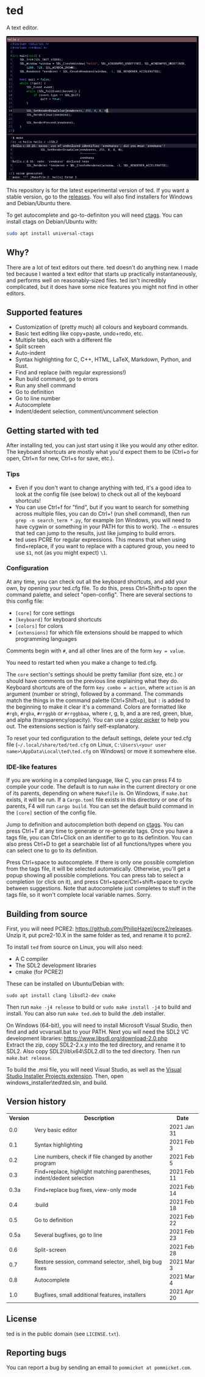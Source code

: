 # ted

A text editor.

<img src="ted.png">

This repository is for the latest experimental version of ted. If you want a stable version,
go to the [releases](https://github.com/pommicket/ted/releases). You will also find
installers for Windows and Debian/Ubuntu there.

To get autocomplete and go-to-definiton you will need [ctags](https://github.com/universal-ctags/ctags).
You can install ctags on Debian/Ubuntu with:

```bash
sudo apt install universal-ctags
```

## Why?

There are a lot of text editors out there. ted doesn't do anything new.
I made ted because I wanted a text editor that starts up practically instantaneously,
and performs well on reasonably-sized files.
ted isn't incredibly complicated, but it does have some nice features you might not find
in other editors.

## Supported features

- Customization of (pretty much) all colours and keyboard commands.
- Basic text editing like copy+paste, undo+redo, etc.
- Multiple tabs, each with a different file
- Split screen
- Auto-indent
- Syntax highlighting for C, C++, HTML, LaTeX, Markdown, Python, and Rust.
- Find and replace (with regular expressions!)
- Run build command, go to errors
- Run any shell command
- Go to definition
- Go to line number
- Autocomplete
- Indent/dedent selection, comment/uncomment selection

## Getting started with ted

After installing ted, you can just start using it like you would any other editor. The keyboard shortcuts
are mostly what you'd expect them to be (Ctrl+o for open, Ctrl+n for new, Ctrl+s for save, etc.).

### Tips

- Even if you don't want to change anything with ted, it's a good idea to look at the config file (see below) to 
check out all of the keyboard shortcuts!
- You can use Ctrl+f for "find", but if you want to search for something across multiple files, you can do
Ctrl+! (run shell command), then run `grep -n search_term *.py`, for example (on Windows, you will need to have
cygwin or something in your PATH for this to work). The `-n` ensures that
ted can jump to the results, just like jumping to build errors.
- ted uses PCRE for regular expressions. This means that when using find+replace, if you want to
replace with a captured group, you need to use `$1`, not (as you might expect) `\1`.

### Configuration

At any time, you can check out all the keyboard shortcuts, and add your own, by opening your ted.cfg file.
To do this, press Ctrl+Shift+p
to open the command palette, and select "open-config". There are several sections to this config file:

- `[core]` for core settings
- `[keyboard]` for keyboard shortcuts
- `[colors]` for colors
- `[extensions]` for which file extensions should be mapped to which programming languages

Comments begin with `#`, and all other lines are of the form `key = value`.

You need to restart ted when you make a change to ted.cfg.

The `core` section's settings should be pretty familiar (font size, etc.) or should have comments on the previous line
explaining what they do. Keyboard shortcuts are of the form `key combo = action`, where `action` is an argument (number or string),
followed by a command. The commands match the things in the command palette (Ctrl+Shift+p), but `:` is added to the beginning to make
it clear it's a command. Colors are formatted like `#rgb`, `#rgba`, `#rrggbb` or `#rrggbbaa`, where r, g, b, and a are red, green,
blue, and alpha (transparency/opacity). You can use a [color picker](https://www.google.com/search?q=color+picker) to help you out. 
The extensions section is fairly self-explanatory.

To reset your ted configuration to the default settings, delete your ted.cfg file (`~/.local/share/ted/ted.cfg` on Linux,
`C:\Users\<your user name>\AppData\Local\ted\ted.cfg` on Windows) or move it somewhere else.

### IDE-like features

If you are working in a compiled language, like C, you can press F4 to compile your code. The default is to run `make` in
the current directory or one of its parents, depending on where `Makefile` is. On Windows, if `make.bat` exists, it will be run.
If a `Cargo.toml` file exists in this directory or one of its parents, F4 will run `cargo build`. You can set the default build command
in the `[core]` section of the config file.

Jump to definition and autocompletion both depend on [ctags](https://github.com/universal-ctags/ctags). You can press Ctrl+T
at any time to generate or re-generate tags. Once you have a tags file, you can Ctrl+Click on an identifier
to go to its definition. You can also press Ctrl+D to get a searchable list of all functions/types where you can select one to go to
its definition.

Press Ctrl+space to autocomplete. If there is only one possible completion from the tags file, it will be selected automatically.
Otherwise, you'll get a popup showing all possible completions. You can press tab to select a completion (or click on it), and press
Ctrl+space/Ctrl+shift+space to cycle between suggestions. Note that autocomplete just completes to stuff in the tags file, so it won't complete local
variable names. Sorry.

## Building from source

First, you will need PCRE2: https://github.com/PhilipHazel/pcre2/releases.
Unzip it, put pcre2-10.X in the same folder as ted, and rename it to pcre2.

To install `ted` from source on Linux, you will also need:

- A C compiler
- The SDL2 development libraries
- cmake (for PCRE2)

These can be installed on Ubuntu/Debian with:

```
sudo apt install clang libsdl2-dev cmake
```

Then run `make -j4 release` to build or `sudo make install -j4` to build and install.
You can also run `make ted.deb` to build the .deb installer.

On Windows (64-bit), you will need to install Microsoft Visual Studio, then find and add vcvarsall.bat to your PATH.
Next you will need the SDL2 VC development libraries: https://www.libsdl.org/download-2.0.php  
Extract the zip, copy SDL2-2.x.y into the ted directory, and rename it to SDL2. Also copy SDL2\\lib\\x64\\SDL2.dll
to the ted directory.
Then run `make.bat release`.

To build the .msi file, you will need Visual Studio, as well as the
[Visual Studio Installer Projects extension](https://marketplace.visualstudio.com/items?itemName=VisualStudioClient.MicrosoftVisualStudio2017InstallerProjects).
Then, open windows\_installer\\ted\\ted.sln, and build.

## Version history

<table>
<tr><th>Version</th> <th>Description</th> <th>Date</th></tr>
<tr><td>0.0</td> <td>Very basic editor</td> <td>2021 Jan 31</td></tr>
<tr><td>0.1</td> <td>Syntax highlighting</td> <td>2021 Feb 3</td></tr>
<tr><td>0.2</td> <td>Line numbers, check if file changed by another program</td> <td>2021 Feb 5</td></tr>
<tr><td>0.3</td> <td>Find+replace, highlight matching parentheses, indent/dedent selection</td> <td>2021 Feb 11</td></tr>
<tr><td>0.3a</td> <td>Find+replace bug fixes, view-only mode</td> <td>2021 Feb 14</td></tr>
<tr><td>0.4</td> <td>:build</td> <td>2021 Feb 18</td></tr>
<tr><td>0.5</td> <td>Go to definition</td> <td>2021 Feb 22</td></tr>
<tr><td>0.5a</td> <td>Several bugfixes, go to line</td> <td>2021 Feb 23</td></tr>
<tr><td>0.6</td> <td>Split-screen</td> <td>2021 Feb 28</td></tr>
<tr><td>0.7</td> <td>Restore session, command selector, :shell, big bug fixes</td> <td>2021 Mar 3</td></tr>
<tr><td>0.8</td> <td>Autocomplete</td> <td>2021 Mar 4</td></tr>
<tr><td>1.0</td> <td>Bugfixes, small additional features, installers</td> <td>2021 Apr 20</td></tr>
</table>

## License

ted is in the public domain (see `LICENSE.txt`).

## Reporting bugs

You can report a bug by sending an email to `pommicket at pommicket.com`.

